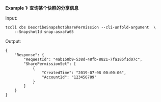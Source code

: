 **Example 1: 查询某个快照的分享信息**



Input: 

```
tccli cbs DescribeSnapshotSharePermission --cli-unfold-argument  \
    --SnapshotId snap-asxafa65
```

Output: 
```
{
    "Response": {
        "RequestId": "4ab150b9-538d-48fb-8821-7fa185f1d07c",
        "SharePermissionSet": [
            {
                "CreatedTime": "2019-07-08 00:00:06",
                "AccountId": "123456789"
            }
        ]
    }
}
```

